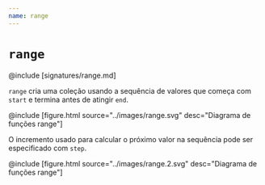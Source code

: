 ```yaml
---
name: range
---
```


# `range`

@include [signatures/range.md]

`range` cria uma coleção usando a sequência de valores que começa com `start` e termina antes de atingir `end`.

@include [figure.html source="../images/range.svg" desc="Diagrama de funções range"]

O incremento usado para calcular o próximo valor na sequência pode ser especificado com `step`.

@include [figure.html source="../images/range.2.svg" desc="Diagrama de funções range"]
